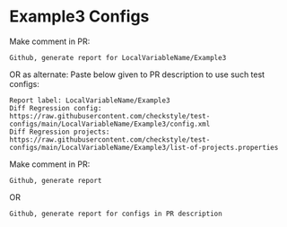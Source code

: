 # Example3 Configs
Make comment in PR:
```
Github, generate report for LocalVariableName/Example3
```
OR as alternate:
Paste below given to PR description to use such test configs:
```
Report label: LocalVariableName/Example3
Diff Regression config: https://raw.githubusercontent.com/checkstyle/test-configs/main/LocalVariableName/Example3/config.xml
Diff Regression projects: https://raw.githubusercontent.com/checkstyle/test-configs/main/LocalVariableName/Example3/list-of-projects.properties
```
Make comment in PR:
```
Github, generate report
```
OR
```
Github, generate report for configs in PR description
```
